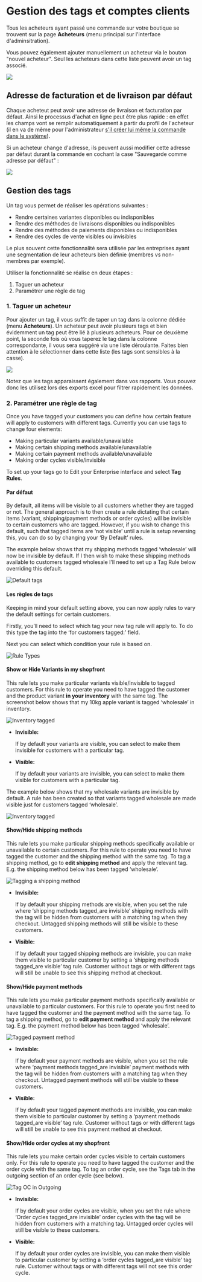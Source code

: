 # Gestion des tags et comptes clients

Tous les acheteurs ayant passé une commande sur votre boutique se trouvent sur la page **Acheteurs** \(menu principal sur l'interface d'adminsitration\).

Vous pouvez également ajouter manuellement un acheteur via le bouton "nouvel acheteur". Seul les acheteurs dans cette liste peuvent avoir un tag associé.

![](../../.gitbook/assets/image%20%2868%29.png)

## Adresse de facturation et de livraison par défaut

Chaque acheteut peut avoir une adresse de livraison et facturation par défaut. Ainsi le processus d'achat en ligne peut être plus rapide : en effet les champs vont se remplir automatiquement à partir du profil de l'acheteur \(il en va de même pour l'administrateur [s'il créer lui même la commande dans le système](../commandes/manual-orders.md)\).

Si un acheteur change d'adresse, ils peuvent aussi modifier cette adresse par défaut durant la commande en cochant la case "Sauvegarde comme adresse par défaut" :

![](../../.gitbook/assets/image%20%287%29.png)

## Gestion des tags

Un tag vous permet de réaliser les opérations suivantes :

* Rendre certaines variantes disponibles ou indisponibles
* Rendre des méthodes de livraisons disponibles ou indisponibles
* Rendre des méthodes de paiements disponibles ou indisponibles
* Rendre des cycles de vente visibles ou invisibles

Le plus souvent cette fonctionnalité sera utilisée par les entreprises ayant une segmentation de leur acheteurs bien définie \(membres vs non-membres par exemple\).

Utiliser la fonctionnalité se réalise en deux étapes :

1. Taguer un acheteur
2. Paramétrer une règle de tag

### 1. Taguer un acheteur

Pour ajouter un tag, il vous suffit de taper un tag dans la colonne dédiée \(menu **Acheteurs**\). Un acheteur peut avoir plusieurs tags et bien évidemment un tag peut être lié à plusieurs acheteurs. Pour ce deuxième point, la seconde fois où vous taperez le tag dans la colonne correspondante, il vous sera suggéré via une liste déroulante. Faites bien attention à le sélectionner dans cette liste \(les tags sont sensibles à la casse\).

![](../../.gitbook/assets/image%20%2822%29.png)

Notez que les tags apparaissent également dans vos rapports. Vous pouvez donc les utilisez lors des exports excel pour filtrer rapidement les données.

### 2. Paramétrer une règle de tag

Once you have tagged your customers you can define how certain feature will apply to customers with different tags. Currently you can use tags to change four elements:

* Making particular variants available/unavailable
* Making certain shipping methods available/unavailable
* Making certain payment methods available/unavailable
* Making order cycles visible/invisible

To set up your tags go to Edit your Enterprise interface and select **Tag Rules**.

#### Par défaut

By default, all items will be visible to all customers whether they are tagged or not. The general approach is to then create a rule dictating that certain items \(variant, shipping/payment methods or order cycles\) will be invisible to certain customers who are tagged. However, if you wish to change this default, such that tagged items are ‘not visible’ until a rule is setup reversing this, you can do so by changing your ‘By Default’ rules.

The example below shows that my shipping methods tagged ‘wholesale’ will now be invisible by default. If I then wish to make these shipping methods available to customers tagged wholesale I’ll need to set up a Tag Rule below overriding this default.

![Default tags](https://openfoodnetwork.org/wp-content/uploads/2015/10/Default-tags.png)

#### Les règles de tags

Keeping in mind your default setting above, you can now apply rules to vary the default settings for certain customers.

Firstly, you’ll need to select which tag your new tag rule will apply to. To do this type the tag into the ‘for customers tagged:’ field.

Next you can select which condition your rule is based on.

![Rule Types](https://openfoodnetwork.org/wp-content/uploads/2015/10/Rule-Typess.png)

#### **Show or Hide Variants in my shopfront**

This rule lets you make particular variants visible/invisible to tagged customers. For this rule to operate you need to have tagged the customer and the product variant **in your inventory** with the same tag. The screenshot below shows that my 10kg apple variant is tagged ‘wholesale’ in inventory.

![Inventory tagged](https://openfoodnetwork.org/wp-content/uploads/2015/10/Inventory-tagged.png)

* **Invisible:**

   If by default your variants are visible, you can select to make them invisible for customers with a particular tag.

* **Visible:**

   If by default your variants are invisible, you can select to make them visible for customers with a particular tag.

The example below shows that my wholesale variants are invisible by default. A rule has been created so that variants tagged wholesale are made visible just for customers tagged ‘wholesale’.

![Inventory tagged](https://openfoodnetwork.org/wp-content/uploads/2015/10/Inventory-taggedd.png)

#### **Show/Hide shipping methods**

This rule lets you make particular shipping methods specifically available or unavailable to certain customers. For this rule to operate you need to have tagged the customer and the shipping method with the same tag. To tag a shipping method, go to **edit shipping method** and apply the relevant tag. E.g. the shipping method below has been tagged ‘wholesale’.

![Tagging a shipping method](https://openfoodnetwork.org/wp-content/uploads/2015/10/Tagging-a-shipping-method.png)

* **Invisible:**

   If by default your shipping methods are visible, when you set the rule where ‘shipping methods tagged\_are invisible’ shipping methods with the tag will be hidden from customers with a matching tag when they checkout. Untagged shipping methods will still be visible to these customers.

* **Visible:**

  If by default your tagged shipping methods are invisible, you can make them visible to particular customer by setting a ‘shipping methods tagged\_are visible’ tag rule.  Customer without tags or with different tags will still be unable to see this shipping method at checkout.

#### **Show/Hide payment methods**

This rule lets you make particular payment methods specifically available or unavailable to particular customers. For this rule to operate you first need to have tagged the customer and the payment method with the same tag. To tag a shipping method, go to **edit payment method** and apply the relevant tag. E.g. the payment method below has been tagged ‘wholesale’.

![Tagged payment method](https://openfoodnetwork.org/wp-content/uploads/2015/10/Tagged-payment.png)

* **Invisible:**

   If by default your payment methods are visible, when you set the rule where ‘payment methods tagged\_are invisible’ payment methods with the tag will be hidden from customers with a matching tag when they checkout. Untagged payment methods will still be visible to these customers.

* **Visible:**

  If by default your tagged payment methods are invisible, you can make them visible to particular customer by setting a ‘payment methods tagged\_are visible’ tag rule.  Customer without tags or with different tags will still be unable to see this payment method at checkout.

#### **Show/Hide order cycles at my shopfront**

This rule lets you make certain order cycles visible to certain customers only. For this rule to operate you need to have tagged the customer and the order cycle with the same tag. To tag an order cycle, see the Tags tab in the outgoing section of an order cycle \(see below\).

![Tag OC in Outgoing](https://openfoodnetwork.org/wp-content/uploads/2015/10/Outgoing.png)

* **Invisible:**

   If by default your order cycles are visible, when you set the rule where ‘Order cycles tagged\_are invisible’ order cycles with the tag will be hidden from customers with a matching tag. Untagged order cycles will still be visible to these customers.

* **Visible:**

  If by default your order cycles are invisible, you can make them visible to particular customer by setting a ‘order cycles tagged\_are visible’ tag rule.  Customer without tags or with different tags will not see this order cycle.



